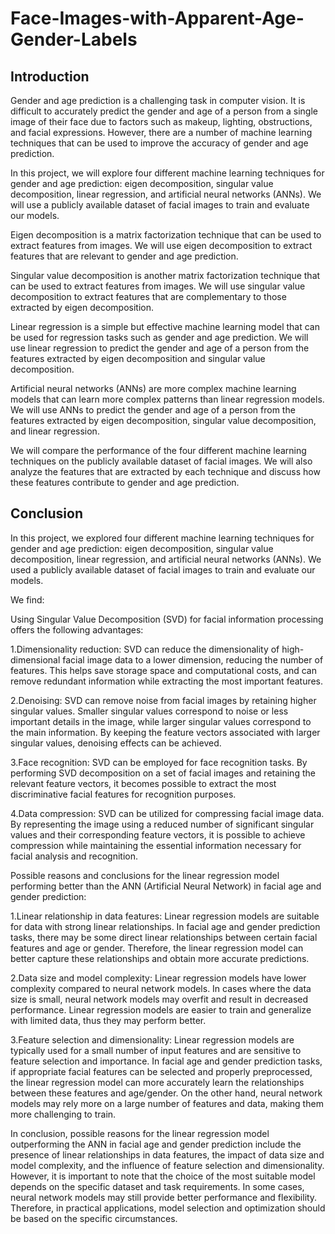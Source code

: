 # Face-Images-with-Apparent-Age-Gender-Labels

## Introduction  

Gender and age prediction is a challenging task in computer vision. It is difficult to accurately predict the gender and age of a person from a single image of their face due to factors such as makeup, lighting, obstructions, and facial expressions. However, there are a number of machine learning techniques that can be used to improve the accuracy of gender and age prediction.

In this project, we will explore four different machine learning techniques for gender and age prediction: eigen decomposition, singular value decomposition, linear regression, and artificial neural networks (ANNs). We will use a publicly available dataset of facial images to train and evaluate our models.

Eigen decomposition is a matrix factorization technique that can be used to extract features from images. We will use eigen decomposition to extract features that are relevant to gender and age prediction.

Singular value decomposition is another matrix factorization technique that can be used to extract features from images. We will use singular value decomposition to extract features that are complementary to those extracted by eigen decomposition.

Linear regression is a simple but effective machine learning model that can be used for regression tasks such as gender and age prediction. We will use linear regression to predict the gender and age of a person from the features extracted by eigen decomposition and singular value decomposition.

Artificial neural networks (ANNs) are more complex machine learning models that can learn more complex patterns than linear regression models. We will use ANNs to predict the gender and age of a person from the features extracted by eigen decomposition, singular value decomposition, and linear regression.

We will compare the performance of the four different machine learning techniques on the publicly available dataset of facial images. We will also analyze the features that are extracted by each technique and discuss how these features contribute to gender and age prediction.

## Conclusion

In this project, we explored four different machine learning techniques for gender and age prediction: eigen decomposition, singular value decomposition, linear regression, and artificial neural networks (ANNs). We used a publicly available dataset of facial images to train and evaluate our models.

We find:

Using Singular Value Decomposition (SVD) for facial information processing offers the following advantages:

1.Dimensionality reduction: SVD can reduce the dimensionality of high-dimensional facial image data to a lower dimension, reducing the number of features. This helps save storage space and computational costs, and can remove redundant information while extracting the most important features.

2.Denoising: SVD can remove noise from facial images by retaining higher singular values. Smaller singular values correspond to noise or less important details in the image, while larger singular values correspond to the main information. By keeping the feature vectors associated with larger singular values, denoising effects can be achieved.

3.Face recognition: SVD can be employed for face recognition tasks. By performing SVD decomposition on a set of facial images and retaining the relevant feature vectors, it becomes possible to extract the most discriminative facial features for recognition purposes.

4.Data compression: SVD can be utilized for compressing facial image data. By representing the image using a reduced number of significant singular values and their corresponding feature vectors, it is possible to achieve compression while maintaining the essential information necessary for facial analysis and recognition.


Possible reasons and conclusions for the linear regression model performing better than the ANN (Artificial Neural Network) in facial age and gender prediction:

1.Linear relationship in data features: Linear regression models are suitable for data with strong linear relationships. In facial age and gender prediction tasks, there may be some direct linear relationships between certain facial features and age or gender. Therefore, the linear regression model can better capture these relationships and obtain more accurate predictions.

2.Data size and model complexity: Linear regression models have lower complexity compared to neural network models. In cases where the data size is small, neural network models may overfit and result in decreased performance. Linear regression models are easier to train and generalize with limited data, thus they may perform better.

3.Feature selection and dimensionality: Linear regression models are typically used for a small number of input features and are sensitive to feature selection and importance. In facial age and gender prediction tasks, if appropriate facial features can be selected and properly preprocessed, the linear regression model can more accurately learn the relationships between these features and age/gender. On the other hand, neural network models may rely more on a large number of features and data, making them more challenging to train.

In conclusion, possible reasons for the linear regression model outperforming the ANN in facial age and gender prediction include the presence of linear relationships in data features, the impact of data size and model complexity, and the influence of feature selection and dimensionality. However, it is important to note that the choice of the most suitable model depends on the specific dataset and task requirements. In some cases, neural network models may still provide better performance and flexibility. Therefore, in practical applications, model selection and optimization should be based on the specific circumstances.
